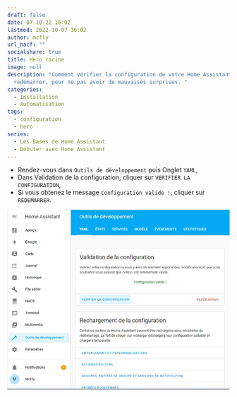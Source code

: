 ```yaml
---
draft: false
date: 07-10-22 16:02
lastmod: 2022-10-07 16:02
author: mcfly
url_hacf: ""
socialshare: true
title: Hero racine
image: null
description: "Comment vérifier la configuration de votre Home Assistant avant de
  redémarrer, pour ne pas avoir de mauvaises surprises. "
categories:
  - Installation
  - Automatisation
tags:
  - configuration
  - hero
series:
  - Les Bases de Home Assistant
  - Débuter avec Home Assistant
---
```



* Rendez-vous dans `Outils de développement` puis Onglet `YAML`,
* Dans Validation de la configuration, cliquer sur `VERIFIER LA CONFIGURATION`,
* Si vous obtenez le message `Configuration valide !`, cliquer sur `REDEMARRER`.

![Image Vérifier sa configuration et redémarrer Home Assistant](img/verifier_configuration_redemarrer_instance.jpg "Vérifier sa configuration et redémarrer Home Assistant")